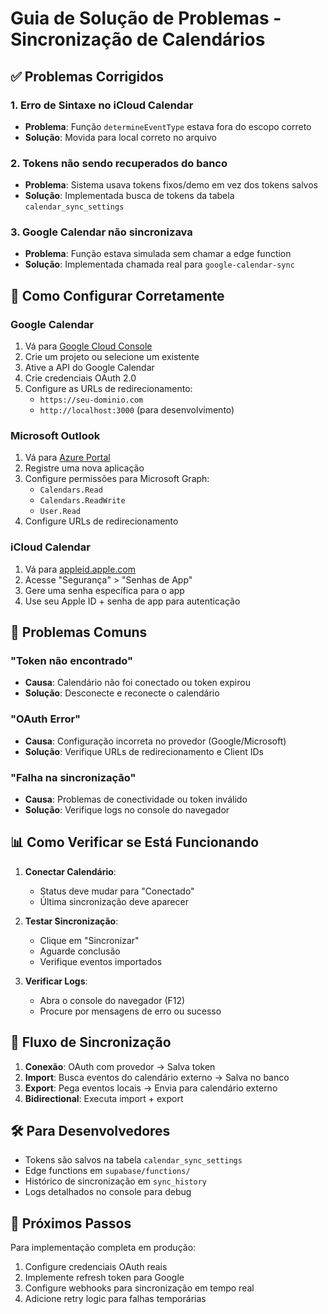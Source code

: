 # Guia de Solução de Problemas - Sincronização de Calendários

## ✅ **Problemas Corrigidos**

### 1. **Erro de Sintaxe no iCloud Calendar**
- **Problema**: Função `determineEventType` estava fora do escopo correto
- **Solução**: Movida para local correto no arquivo

### 2. **Tokens não sendo recuperados do banco**
- **Problema**: Sistema usava tokens fixos/demo em vez dos tokens salvos
- **Solução**: Implementada busca de tokens da tabela `calendar_sync_settings`

### 3. **Google Calendar não sincronizava**
- **Problema**: Função estava simulada sem chamar a edge function
- **Solução**: Implementada chamada real para `google-calendar-sync`

## 🔧 **Como Configurar Corretamente**

### **Google Calendar**
1. Vá para [Google Cloud Console](https://console.cloud.google.com/)
2. Crie um projeto ou selecione um existente
3. Ative a API do Google Calendar
4. Crie credenciais OAuth 2.0
5. Configure as URLs de redirecionamento:
   - `https://seu-dominio.com`
   - `http://localhost:3000` (para desenvolvimento)

### **Microsoft Outlook**
1. Vá para [Azure Portal](https://portal.azure.com/)
2. Registre uma nova aplicação
3. Configure permissões para Microsoft Graph:
   - `Calendars.Read`
   - `Calendars.ReadWrite`
   - `User.Read`
4. Configure URLs de redirecionamento

### **iCloud Calendar**
1. Vá para [appleid.apple.com](https://appleid.apple.com/)
2. Acesse "Segurança" > "Senhas de App"
3. Gere uma senha específica para o app
4. Use seu Apple ID + senha de app para autenticação

## 🚨 **Problemas Comuns**

### **"Token não encontrado"**
- **Causa**: Calendário não foi conectado ou token expirou
- **Solução**: Desconecte e reconecte o calendário

### **"OAuth Error"**
- **Causa**: Configuração incorreta no provedor (Google/Microsoft)
- **Solução**: Verifique URLs de redirecionamento e Client IDs

### **"Falha na sincronização"**
- **Causa**: Problemas de conectividade ou token inválido
- **Solução**: Verifique logs no console do navegador

## 📊 **Como Verificar se Está Funcionando**

1. **Conectar Calendário**:
   - Status deve mudar para "Conectado"
   - Última sincronização deve aparecer

2. **Testar Sincronização**:
   - Clique em "Sincronizar"
   - Aguarde conclusão
   - Verifique eventos importados

3. **Verificar Logs**:
   - Abra o console do navegador (F12)
   - Procure por mensagens de erro ou sucesso

## 🔄 **Fluxo de Sincronização**

1. **Conexão**: OAuth com provedor → Salva token
2. **Import**: Busca eventos do calendário externo → Salva no banco
3. **Export**: Pega eventos locais → Envia para calendário externo
4. **Bidirectional**: Executa import + export

## 🛠️ **Para Desenvolvedores**

- Tokens são salvos na tabela `calendar_sync_settings`
- Edge functions em `supabase/functions/`
- Histórico de sincronização em `sync_history`
- Logs detalhados no console para debug

## 📝 **Próximos Passos**

Para implementação completa em produção:
1. Configure credenciais OAuth reais
2. Implemente refresh token para Google
3. Configure webhooks para sincronização em tempo real
4. Adicione retry logic para falhas temporárias